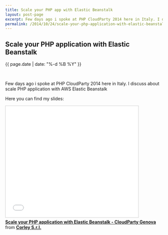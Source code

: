 ```yaml
---
title: Scale your PHP app with Elastic Beanstalk
layout: post-page
excerpt: Few days ago i spoke at PHP CloudParty 2014 here in Italy. I discuss about scale PHP application with AWS Elastic Beanstalk
permalink: /2014/10/24/scale-your-php-application-with-elastic-beanstalk/
---
```


## Scale your PHP application with Elastic Beanstalk

<p class="small text-center">{{ page.date | date: "%-d %B %Y" }}</p>
<div>&nbsp;</div>

Few days ago i spoke at PHP CloudParty 2014 here in Italy.
I discuss about scale PHP application with AWS Elastic Beanstalk

Here you can find my slides:

<div class="row text-center">
<iframe src="//www.slideshare.net/slideshow/embed_code/41269687" width="425" height="355" frameborder="0" marginwidth="0" marginheight="0" scrolling="no" style="border:1px solid #CCC; border-width:1px; margin-bottom:5px; max-width: 100%;" allowfullscreen> </iframe> <div style="margin-bottom:5px"> <strong> <a href="//www.slideshare.net/corleycloud/scale-your-php-application-with-elastic-beanstalk-cloudparty-genova" title="Scale your PHP application with Elastic Beanstalk - CloudParty Genova" target="_blank">Scale your PHP application with Elastic Beanstalk - CloudParty Genova</a> </strong> from <strong><a href="//www.slideshare.net/corleycloud" target="_blank">Corley S.r.l.</a></strong> </div>
</div>


